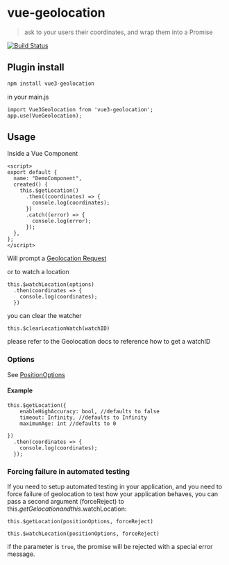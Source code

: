 # vue-geolocation

> ask to your users their coordinates, and wrap them into a Promise

[![Build Status](https://travis-ci.org/scaccogatto/vue-geolocation.svg?branch=master)](https://travis-ci.org/scaccogatto/vue-geolocation)

## Plugin install

```sh
npm install vue3-geolocation
````

in  your main.js
```
import Vue3Geolocation from 'vue3-geolocation';
app.use(VueGeolocation);
```

## Usage
Inside a Vue Component
```
<script>
export default {
  name: "DemoComponent",
  created() {
    this.$getLocation()
      .then((coordinates) => {
        console.log(coordinates);
      })
      .catch((error) => {
        console.log(error);
      });
  },
};
</script>
```
Will prompt a [Geolocation Request](https://developer.mozilla.org/en-US/docs/Web/API/Geolocation/Using_geolocation)

or to watch a location

```
this.$watchLocation(options)
  .then(coordinates => {
    console.log(coordinates);
  })
```

you can clear the watcher

```
this.$clearLocationWatch(watchID)
```

please refer to the Geolocation docs to reference how to get a watchID


### Options
See [PositionOptions](https://developer.mozilla.org/en-US/docs/Web/API/PositionOptions)

#### Example
```
this.$getLocation({
	enableHighAccuracy: bool, //defaults to false
	timeout: Infinity, //defaults to Infinity
	maximumAge: int //defaults to 0
	
})
  .then(coordinates => {
    console.log(coordinates);
  });
```

### Forcing failure in automated testing

If you need to setup automated testing in your application, and you need to force failure of geolocation to test how your application behaves, you can pass a second argument (forceReject) to this.$getGelocation and this.$watchLocation:

```
this.$getLocation(positionOptions, forceReject)

this.$watchLocation(positionOptions, forceReject)
```
if the parameter is `true`, the promise will be rejected with a special error message.